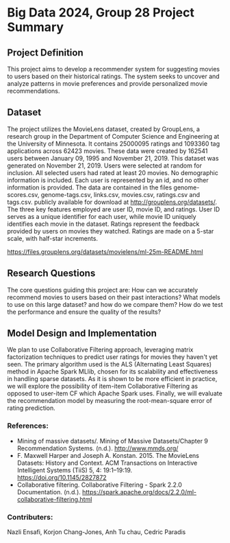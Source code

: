 # Big Data 2024, Group 28 Project Summary

## Project Definition
This project aims to develop a recommender system for suggesting movies to users based on their historical ratings. The system seeks to uncover and analyze patterns in movie preferences and provide personalized movie recommendations.

## Dataset
The project utilizes the MovieLens dataset, created by GroupLens, a research group in the Department of Computer Science and Engineering at the University of Minnesota. It contains 25000095 ratings and 1093360 tag applications across 62423 movies. These data were created by 162541 users between January 09, 1995 and November 21, 2019. This dataset was generated on November 21, 2019.
Users were selected at random for inclusion. All selected users had rated at least 20 movies. No demographic information is included. Each user is represented by an id, and no other information is provided. The data are contained in the files genome-scores.csv, genome-tags.csv, links.csv, movies.csv, ratings.csv and tags.csv. publicly available for download at http://grouplens.org/datasets/.
The three key features employed are user ID, movie ID, and ratings. User ID serves as a unique identifier for each user, while movie ID uniquely identifies each movie in the dataset. Ratings represent the feedback provided by users on movies they watched. Ratings are made on a 5-star scale, with half-star increments.

https://files.grouplens.org/datasets/movielens/ml-25m-README.html

## Research Questions
The core questions guiding this project are:
How can we accurately recommend movies to users based on their past interactions? 
What models to use on this large dataset? and how do we compare them?
How do we test the performance and ensure the quality of the results?

## Model Design and Implementation
We plan to use Collaborative Filtering approach, leveraging matrix factorization techniques to predict user ratings for movies they haven't yet seen. The primary algorithm used is the ALS (Alternating Least Squares) method in Apache Spark MLlib, chosen for its scalability and effectiveness in handling sparse datasets.
As it is shown to be more efficient in practice, we will explore the possibility of item-item Collaborative Filtering as opposed to user-item CF which Apache Spark uses. Finally, we will evaluate the recommendation model by measuring the root-mean-square error of rating prediction.

### References:
- Mining of massive datasets/. Mining of Massive Datasets/Chapter 9 Recommendation Systems. (n.d.). http://www.mmds.org/
- F. Maxwell Harper and Joseph A. Konstan. 2015. The MovieLens Datasets: History and Context. ACM Transactions on Interactive Intelligent Systems (TiiS) 5, 4: 19:1–19:19. https://doi.org/10.1145/2827872
- Collaborative filtering. Collaborative Filtering - Spark 2.2.0 Documentation. (n.d.). https://spark.apache.org/docs/2.2.0/ml-collaborative-filtering.html

### Contributers:

Nazli Ensafi, Korjon Chang-Jones, Anh Tu chau, Cedric Paradis


```python

```
